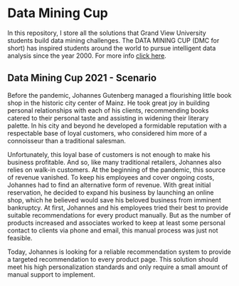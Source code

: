 # Data Mining Cup

In this repository, I store all the solutions that Grand View University students build data mining challenges. The DATA MINING CUP (DMC for short) has inspired students around the world to pursue intelligent data analysis since the year 2000. For more info [click here](https://www.data-mining-cup.com/).

## Data Mining Cup 2021 - Scenario

Before the pandemic, Johannes Gutenberg managed a flourishing little book shop in the historic city center of Mainz. He took great joy in building personal relationships with each of his clients, recommending books catered to their personal taste and assisting in widening their literary palette. In his city and beyond he developed a formidable reputation with a respectable base of loyal customers, who considered him more of a connoisseur than a traditional salesman.

Unfortunately, this loyal base of customers is not enough to make his business profitable. And so, like many traditional retailers, Johannes also relies on walk-in customers. At the beginning of the pandemic, this source of revenue vanished. To keep his employees and cover ongoing costs, Johannes had to find an alternative form of revenue. With great initial reservation, he decided to expand his business by launching an online shop, which he believed would save his beloved business from imminent bankruptcy. At first, Johannes and his employees tried their best to provide suitable recommendations for every product manually. But as the number of products increased and associates worked to keep at least some personal contact to clients via phone and email, this manual process was just not feasible.

Today, Johannes is looking for a reliable recommendation system to provide a targeted recommendation to every product page. This solution should meet his high personalization standards and only require a small amount of manual support to implement.


